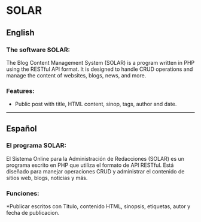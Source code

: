 # SOLAR
## English
### The software SOLAR:
The Blog Content Management System (SOLAR) is a program written in PHP using the RESTful API format. It is designed to handle CRUD operations and manage the content of websites, blogs, news, and more.
### Features:
* Public post with title, HTML content, sinop, tags, author and date.
--------------------------------------------------------------------------------------------------------------
## Español
### El programa SOLAR:
El Sistema Online para la Administración de Redacciones (SOLAR) es un programa escrito en PHP que utiliza el formato de API RESTful. Está diseñado para manejar operaciones CRUD y administrar el contenido de sitios web, blogs, noticias y más.

### Funciones:
*Publicar escritos con Titulo, contenido HTML, sinopsis, etiquetas, autor y fecha de publicacion.
